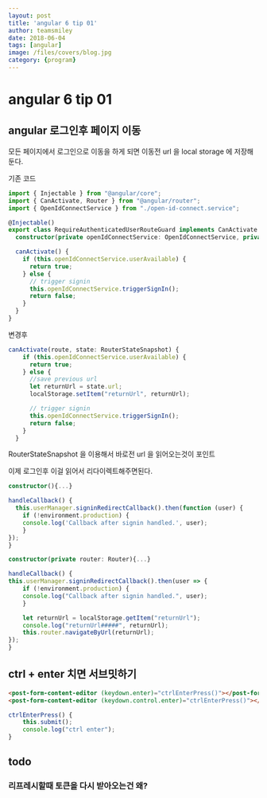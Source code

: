 ```yaml
---
layout: post
title: 'angular 6 tip 01' 
author: teamsmiley 
date: 2018-06-04
tags: [angular]
image: /files/covers/blog.jpg
category: {program}
---
```


# angular 6 tip 01

## angular 로그인후 페이지 이동

모든 페이지에서 로그인으로 이동을 하게 되면 이동전 url 을 local storage 에 저장해둔다.

기존 코드

```ts
import { Injectable } from "@angular/core";
import { CanActivate, Router } from "@angular/router";
import { OpenIdConnectService } from "./open-id-connect.service";

@Injectable()
export class RequireAuthenticatedUserRouteGuard implements CanActivate {
  constructor(private openIdConnectService: OpenIdConnectService, private router: Router) {}

  canActivate() {
    if (this.openIdConnectService.userAvailable) {
      return true;
    } else {
      // trigger signin
      this.openIdConnectService.triggerSignIn();
      return false;
    }
  }
}
```

변경후

```ts
canActivate(route, state: RouterStateSnapshot) {
    if (this.openIdConnectService.userAvailable) {
      return true;
    } else {
      //save previous url
      let returnUrl = state.url;
      localStorage.setItem("returnUrl", returnUrl);

      // trigger signin
      this.openIdConnectService.triggerSignIn();
      return false;
    }
  }
```

RouterStateSnapshot 을 이용해서 바로전 url 을 읽어오는것이 포인트

이제 로그인후 이걸 읽어서 리다이렉트해주면된다.

```ts
constructor(){...}

handleCallback() {
  this.userManager.signinRedirectCallback().then(function (user) {
    if (!environment.production) {
    console.log('Callback after signin handled.', user);
    }
});
}
```

```ts
constructor(private router: Router){...}

handleCallback() {
this.userManager.signinRedirectCallback().then(user => {
    if (!environment.production) {
    console.log("Callback after signin handled.", user);
    }

    let returnUrl = localStorage.getItem("returnUrl");
    console.log("returnUrl#####", returnUrl);
    this.router.navigateByUrl(returnUrl);
});
}
```

## ctrl + enter 치면 서브밋하기

```html
<post-form-content-editor (keydown.enter)="ctrlEnterPress()"></post-form-content-editor> //enter에서 동작
<post-form-content-editor (keydown.control.enter)="ctrlEnterPress()"></post-form-content-editor> //control enter 동시에 치면 동작
```

```ts
ctrlEnterPress() {
    this.submit();
    console.log("ctrl enter");
}
```

## todo

### 리프레시할때 토큰을 다시 받아오는건 왜?
